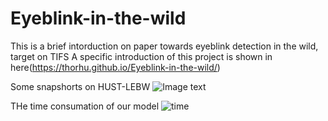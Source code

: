 # Eyeblink-in-the-wild
This is a brief intorduction on paper towards eyeblink detection in the wild, target on TIFS
A specific introduction of this project is shown in here(https://thorhu.github.io/Eyeblink-in-the-wild/)

Some snapshorts on HUST-LEBW
![Image text](https://github.com/thorhu/Eyeblink-in-the-wild/blob/master/dataset/challenge.jpg)

THe time consumation of our model
![time](https://github.com/thorhu/Eyeblink-in-the-wild/blob/master/dataset/time.png)
